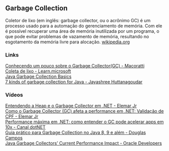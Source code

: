 ## Garbage Collection

Coletor de lixo (em inglês: garbage collector, ou o acrônimo GC) é um processo usado para a automação do gerenciamento de memória. Com ele é possível recuperar uma área de memória inutilizada por um programa, o que pode evitar problemas de vazamento de memória, resultando no esgotamento da memória livre para alocação. [wikipedia.org](https://en.wikipedia.org/wiki/Garbage_collection_(computer_science))

### Links
[Conhecendo um pouco sobre o Garbage Collector(GC) - Macoratti](https://www.macoratti.net/10/09/net_gc1.htm)\
[Coleta de lixo - Learn.microsoft](https://learn.microsoft.com/pt-br/dotnet/standard/garbage-collection/)\
[Java Garbage Collection Basics](https://www.oracle.com/webfolder/technetwork/tutorials/obe/java/gc01/index.html)\
[7 kinds of garbage collection for Java - Jayashree Huttanagoudar](https://opensource.com/article/22/7/garbage-collection-java)

### Vídeos
[Entendendo a Heap e o Garbage Collector em .NET - Elemar Jr](https://www.youtube.com/watch?v=s5-uC-taIi4)\
[Como o Garbage Collector (GC) afeta a performance em .NET: Validação de CPF - Elemar Jr](https://www.youtube.com/watch?v=CgWTXh66cXc)\
[Performance máxima em .NET: como entender o GC pode acelerar apps em 10x - Canal dotNET](https://www.youtube.com/watch?v=NOCfr5HRDvM)\
[Guia prático para Garbage Collection no Java 8, 9 e além - Douglas Campos](https://www.infoq.com/br/presentations/guia-pratico-para-garbage-collection-no-java/)\
[Java Garbage Collectors’ Current Performance Impact - Oracle Developers](https://www.youtube.com/watch?v=BTIcja5xcK0)
